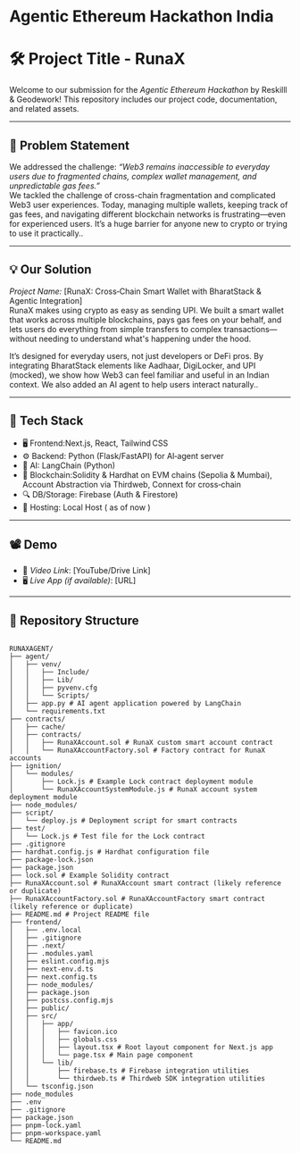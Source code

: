 # Agentic Ethereum Hackathon India

# 🛠 Project Title - RunaX

Welcome to our submission for the *Agentic Ethereum Hackathon* by Reskilll & Geodework! This repository includes our project code, documentation, and related assets.

---

## 📌 Problem Statement

We addressed the challenge: *“Web3 remains inaccessible to everyday users due to fragmented chains, complex wallet management, and unpredictable gas fees.”*  
We tackled the challenge of cross-chain fragmentation and complicated Web3 user experiences.
Today, managing multiple wallets, keeping track of gas fees, and navigating different blockchain networks is frustrating—even for experienced users. It’s a huge barrier for anyone new to crypto or trying to use it practically..

---

## 💡 Our Solution

*Project Name:* [RunaX: Cross‑Chain Smart Wallet with BharatStack & Agentic Integration]  
RunaX makes using crypto as easy as sending UPI. We built a smart wallet that works across multiple blockchains, pays gas fees on your behalf, and lets users do everything from simple transfers to complex transactions—without needing to understand what's happening under the hood.

It’s designed for everyday users, not just developers or DeFi pros. By integrating BharatStack elements like Aadhaar, DigiLocker, and UPI (mocked), we show how Web3 can feel familiar and useful in an Indian context. We also added an AI agent to help users interact naturally..

---

## 🧱 Tech Stack

- 🖥 Frontend:Next.js, React, Tailwind CSS
- ⚙ Backend: Python (Flask/FastAPI) for AI‑agent server
- 🧠 AI: LangChain (Python)
- 🔗 Blockchain:Solidity & Hardhat on EVM chains (Sepolia & Mumbai), Account Abstraction via Thirdweb, Connext for cross‑chain
- 🔍 DB/Storage: Firebase (Auth & Firestore)
- 🚀 Hosting: Local Host ( as of now )
---

## 📽 Demo

- 🎥 *Video Link*: [YouTube/Drive Link]  
- 🖥 *Live App (if available)*: [URL]

---

## 📂 Repository Structure

```bash
```
```
RUNAXAGENT/
├── agent/
│   ├── venv/
│   │   ├── Include/
│   │   ├── Lib/
│   │   ├── pyvenv.cfg
│   │   └── Scripts/
│   ├── app.py # AI agent application powered by LangChain
│   └── requirements.txt
├── contracts/
│   ├── cache/
│   ├── contracts/
│   │   ├── RunaXAccount.sol # RunaX custom smart account contract
│   │   └── RunaXAccountFactory.sol # Factory contract for RunaX accounts
├── ignition/
│   └── modules/
│       ├── Lock.js # Example Lock contract deployment module
│       └── RunaXAccountSystemModule.js # RunaX account system deployment module
├── node_modules/
├── script/
│   └── deploy.js # Deployment script for smart contracts
├── test/
│   └── Lock.js # Test file for the Lock contract
├── .gitignore
├── hardhat.config.js # Hardhat configuration file
├── package-lock.json
├── package.json
├── lock.sol # Example Solidity contract
├── RunaXAccount.sol # RunaXAccount smart contract (likely reference or duplicate)
├── RunaXAccountFactory.sol # RunaXAccountFactory smart contract (likely reference or duplicate)
├── README.md # Project README file
├── frontend/
│   ├── .env.local
│   ├── .gitignore
│   ├── .next/
│   ├── .modules.yaml
│   ├── eslint.config.mjs
│   ├── next-env.d.ts
│   ├── next.config.ts
│   ├── node_modules/
│   ├── package.json
│   ├── postcss.config.mjs
│   ├── public/
│   ├── src/
│   │   ├── app/
│   │   │   ├── favicon.ico
│   │   │   ├── globals.css
│   │   │   ├── layout.tsx # Root layout component for Next.js app
│   │   │   └── page.tsx # Main page component
│   │   └── lib/
│   │       ├── firebase.ts # Firebase integration utilities
│   │       └── thirdweb.ts # Thirdweb SDK integration utilities
│   └── tsconfig.json
├── node_modules
├── .env
├── .gitignore
├── package.json
├── pnpm-lock.yaml
├── pnpm-workspace.yaml
└── README.md
```


